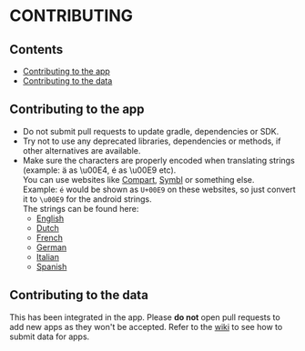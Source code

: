 # CONTRIBUTING


## Contents
- [Contributing to the app](#contributing-to-the-app)
- [Contributing to the data](#contributing-to-the-data)


## Contributing to the app
- Do not submit pull requests to update gradle, dependencies or SDK.
- Try not to use any deprecated libraries, dependencies or methods, if other alternatives are available.
- Make sure the characters are properly encoded when translating strings (example: ä as \u00E4, é as \u00E9 etc).
  <br>You can use websites like [Compart](https://www.compart.com/en/unicode), [Symbl](https://symbl.cc/en/unicode/table/) or something else.
  <br>Example: `é` would be shown as `U+00E9` on these websites, so just convert it to `\u00E9` for the android strings.
  <br>The strings can be found here:
  - [English](https://github.com/techlore/Plexus-app/blob/main/app/src/main/res/values/strings.xml)
  - [Dutch](https://github.com/techlore/Plexus-app/blob/main/app/src/main/res/values-nl/strings.xml)
  - [French](https://github.com/techlore/Plexus-app/blob/main/app/src/main/res/values-fr/strings.xml)
  - [German](https://github.com/techlore/Plexus-app/blob/main/app/src/main/res/values-de/strings.xml)
  - [Italian](https://github.com/techlore/Plexus-app/blob/main/app/src/main/res/values-it/strings.xml)
  - [Spanish](https://github.com/techlore/Plexus-app/blob/main/app/src/main/res/values-es/strings.xml)


## Contributing to the data
This has been integrated in the app. Please **do not** open pull requests to add new apps as they won't be accepted.
Refer to the [wiki](https://github.com/techlore/Plexus-app/wiki/Help#apps-submission-procedure) to see how to submit data for apps.